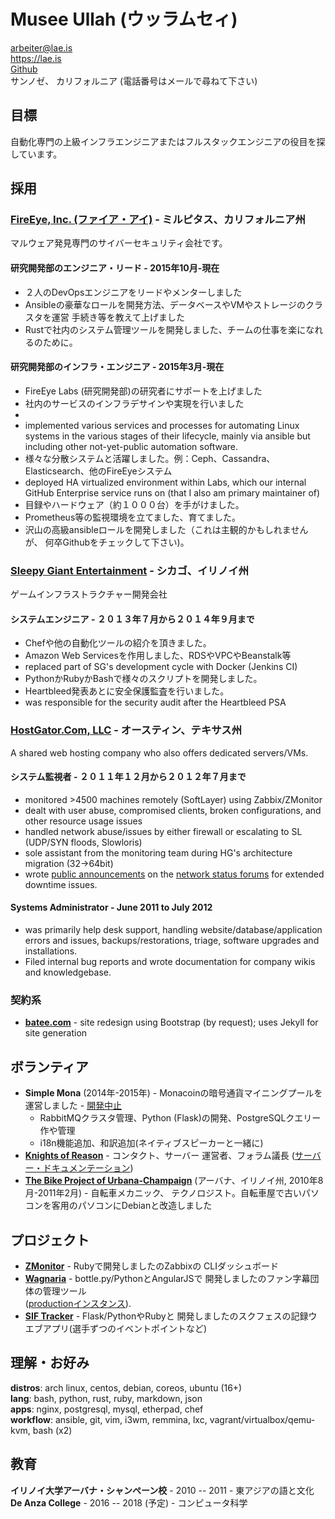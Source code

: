 # Musee Ullah (ウッラムセィ)

<arbeiter@lae.is>  
<https://lae.is>  
[Github](https://www.github.com/lae)  
サンノゼ、 カリフォルニア 
(電話番号はメールで尋ねて下さい)

## 目標

自動化専門の上級インフラエンジニアまたはフルスタックエンジニアの役目を探しています。

## 採用

### [FireEye, Inc. (ファイア・アイ)](https://fireeye.jp) - ミルピタス、カリフォルニア州

マルウェア発見専門のサイバーセキュリティ会社です。

#### 研究開発部のエンジニア・リード - 2015年10月-現在

- ２人のDevOpsエンジニアをリードやメンターしました
- Ansibleの豪華なロールを開発方法、データベースやVMやストレージのクラスタを運営
  手続き等を教えて上げました
- Rustで社内のシステム管理ツールを開発しました、チームの仕事を楽になれるのために。

#### 研究開発部のインフラ・エンジニア - 2015年3月-現在

- FireEye Labs (研究開発部)の研究者にサポートを上げました
- 社内のサービスのインフラデサインや実現を行いました
- 
- implemented various services and processes for automating Linux systems in 
  the various stages of their lifecycle, mainly via ansible but including other 
  not-yet-public automation software.
- 様々な分散システムと活躍しました。例：Ceph、Cassandra、Elasticsearch、他のFireEyeシステム
- deployed HA virtualized environment within Labs, which our internal GitHub
  Enterprise service runs on (that I also am primary maintainer of)
- 目録やハードウェア（約１０００台）を手がけました。
- Prometheus等の監視環境を立てました、育てました。
- 沢山の高級ansibleロールを開発しました（これは主観的かもしれませんが、
  何卒Githubをチェックして下さい)。


### [Sleepy Giant Entertainment](http://sleepygiant.com) - シカゴ、イリノイ州

ゲームインフラストラクチャー開発会社

#### システムエンジニア - ２０１３年７月から２０１４年９月まで

- Chefや他の自動化ツールの紹介を頂きました。
- Amazon Web Servicesを作用しました、RDSやVPCやBeanstalk等
- replaced part of SG's development cycle with Docker (Jenkins CI)
- PythonかRubyかBashで様々のスクリプトを開発しました。
- Heartbleed発表あとに安全保護監査を行いました。
- was responsible for the security audit after the Heartbleed PSA

### [HostGator.Com, LLC](http://hostgator.com) - オースティン、テキサス州

A shared web hosting company who also offers dedicated servers/VMs.

#### システム監視者 - ２０１１年１２月から２０１２年７月まで

- monitored >4500 machines remotely (SoftLayer) using Zabbix/ZMonitor
- dealt with user abuse, compromised clients, broken configurations, and other resource usage issues
- handled network abuse/issues by either firewall or escalating to SL (UDP/SYN floods, Slowloris)
- sole assistant from the monitoring team during HG's architecture migration (32->64bit)
- wrote [public announcements](http://forums.hostgator.com/search.php?do=finduser&u=126179) 
  on the [network status forums](http://forums.hostgator.com/network-status-f14.html) 
  for extended downtime issues.  

#### Systems Administrator - June 2011 to July 2012

- was primarily help desk support, handling website/database/application errors and
  issues, backups/restorations, triage, software upgrades and installations.
- Filed internal bug reports and wrote documentation for company wikis and knowledgebase.

### 契約系

* [**batee.com**](http://batee.com) - site redesign using Bootstrap (by 
  request); uses Jekyll for site generation

##  ボランティア 

* **Simple Mona** (2014年-2015年) - Monacoinの暗号通貨マイニングプールを
  運営しました - [開発中止](https://github.com/lae/simplemona)  
  - RabbitMQクラスタ管理、Python (Flask)の開発、PostgreSQLクエリー作や管理  
  - i18n機能追加、和訳追加(ネイティブスピーカーと一緒に)  
* [**Knights of Reason**](http://knightsofreason.net) - コンタクト、サーバー
  運営者、フォラム議長
  ([サーバー・ドキュメンテーション](https://wiki.milkteafuzz.com))  
* [**The Bike Project of Urbana-Champaign**](http://thebikeproject.org)
  (アーバナ、イリノイ州, 2010年8月-2011年2月) - 自転車メカニック、
  テクノロジスト。自転車屋で古いパソコンを客用のパソコンにDebianと改造しました  

## プロジェクト

* [**ZMonitor**](https://github.com/lae/zmonitor) - Rubyで開発しましたのZabbixの
  CLIダッシュボード  
* [**Wagnaria**](https://github.com/lae/wagnaria) - bottle.py/PythonとAngularJSで
  開発しましたのファン字幕団体の管理ツール  
  ([productionインスタンス](https://c.milkteafuzz.com/)).  
* [**SIF Tracker**](https://github.com/lae/sift) - Flask/PythonやRubyと
  開発しましたのスクフェスの記録ウエブアプリ(選手ずつのイベントポイントなど)  

## 理解・お好み

**distros**: arch linux, centos, debian, coreos, ubuntu (16+)  
**lang**: bash, python, rust, ruby, markdown, json  
**apps**: nginx, postgresql, mysql, etherpad, chef  
**workflow**: ansible, git, vim, i3wm, remmina, lxc, vagrant/virtualbox/qemu-kvm, bash (x2)

## 教育

**イリノイ大学アーバナ・シャンぺーン校** - 2010 -- 2011 - 東アジアの語と文化
**De Anza College** - 2016 -- 2018 (予定) - コンピュータ科学
